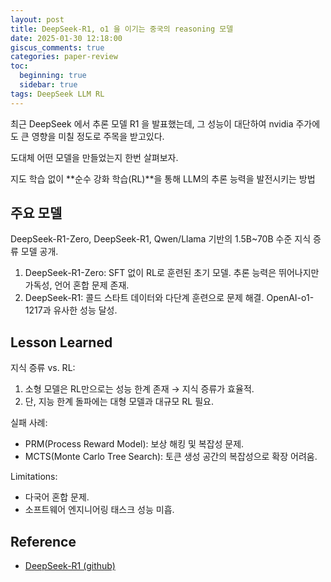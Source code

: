 ```yaml
---
layout: post
title: DeepSeek-R1, o1 을 이기는 중국의 reasoning 모델
date: 2025-01-30 12:18:00
giscus_comments: true
categories: paper-review
toc:
  beginning: true
  sidebar: true
tags: DeepSeek LLM RL
---
```


최근 DeepSeek 에서 추론 모델 R1 을 발표했는데, 그 성능이 대단하여 nvidia 주가에도 큰 영향을 미칠 정도로 주목을 받고있다.

도대체 어떤 모델을 만들었는지 한번 살펴보자.

지도 학습 없이 **순수 강화 학습(RL)**을 통해 LLM의 추론 능력을 발전시키는 방법

## 주요 모델

DeepSeek-R1-Zero, DeepSeek-R1, Qwen/Llama 기반의 1.5B~70B 수준 지식 증류 모델 공개.

1. DeepSeek-R1-Zero: SFT 없이 RL로 훈련된 초기 모델. 추론 능력은 뛰어나지만 가독성, 언어 혼합 문제 존재.
2. DeepSeek-R1: 콜드 스타트 데이터와 다단계 훈련으로 문제 해결. OpenAI-o1-1217과 유사한 성능 달성.

## Lesson Learned

지식 증류 vs. RL:

1. 소형 모델은 RL만으로는 성능 한계 존재 → 지식 증류가 효율적.
2. 단, 지능 한계 돌파에는 대형 모델과 대규모 RL 필요.

실패 사례:

- PRM(Process Reward Model): 보상 해킹 및 복잡성 문제.
- MCTS(Monte Carlo Tree Search): 토큰 생성 공간의 복잡성으로 확장 어려움.

Limitations:

- 다국어 혼합 문제.
- 소프트웨어 엔지니어링 태스크 성능 미흡.

## Reference

- [DeepSeek-R1 (github)](https://github.com/deepseek-ai/DeepSeek-R1)
